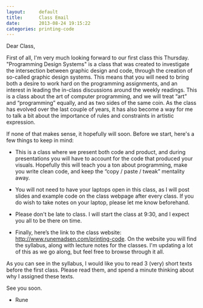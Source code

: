 ```yaml
---
layout:     default
title:      Class Email
date:       2013-08-24 19:15:22
categories: printing-code
---
```


Dear Class,

First of all, I'm very much looking forward to our first class this Thursday. "Programming Design Systems" is a class that was created to investigate the intersection between graphic design and code, through the creation of so-called graphic design systems. This means that you will need to bring both a desire to work hard on the programming assignments, and an interest in leading the in-class discussions around the weekly readings. This is a class about the art of computer programming, and we will treat “art” and “programming” equally, and as two sides of the same coin. As the class has evolved over the last couple of years, it has also become a way for me to talk a bit about the importance of rules and constraints in artistic expression.

If none of that makes sense, it hopefully will soon. Before we start, here's a few things to keep in mind:

- This is a class where we present both code and product, and during presentations you will have to account for the code that produced your visuals. Hopefully this will teach you a ton about programming, make you write clean code, and keep the “copy / paste / tweak” mentality away.

- You will not need to have your laptops open in this class, as I will post slides and example code on the class webpage after every class. If you do wish to take notes on your laptop, please let me know beforehand.

- Please don't be late to class. I will start the class at 9:30, and I expect you all to be there on time.

- Finally, here’s the link to the class website: http://www.runemadsen.com/printing-code. On the website you will find the syllabus, along with lecture notes for the classes. I'm updating a lot of this as we go along, but feel free to browse through it all.

As you can see in the syllabus, I would like you to read 3 (very) short texts before the first class. Please read them, and spend a minute thinking about why I assigned these texts.

See you soon.

- Rune
